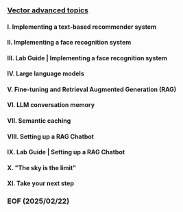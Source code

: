 ### [Vector advanced topics](https://university.redis.io/course/i3fv2hbhqnpni8)


#### I. Implementing a text-based recommender system


#### II. Implementing a face recognition system


#### III. Lab Guide | Implementing a face recognition system


#### IV. Large language models


#### V. Fine-tuning and Retrieval Augmented Generation (RAG)


#### VI. LLM conversation memory


#### VII. Semantic caching


#### VIII. Setting up a RAG Chatbot


#### IX. Lab Guide | Setting up a RAG Chatbot


#### X. "The sky is the limit"


#### XI. Take your next step


### EOF (2025/02/22)